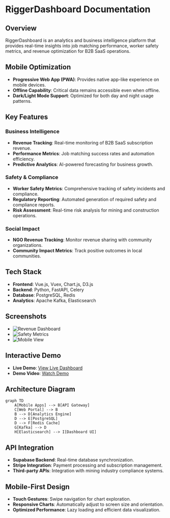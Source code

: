 # RiggerDashboard Documentation

## Overview
RiggerDashboard is an analytics and business intelligence platform that provides real-time insights into job matching performance, worker safety metrics, and revenue optimization for B2B SaaS operations.

## Mobile Optimization
- **Progressive Web App (PWA)**: Provides native app-like experience on mobile devices.
- **Offline Capability**: Critical data remains accessible even when offline.
- **Dark/Light Mode Support**: Optimized for both day and night usage patterns.

## Key Features
### Business Intelligence
- **Revenue Tracking**: Real-time monitoring of B2B SaaS subscription revenue.
- **Performance Metrics**: Job matching success rates and automation efficiency.
- **Predictive Analytics**: AI-powered forecasting for business growth.

### Safety & Compliance
- **Worker Safety Metrics**: Comprehensive tracking of safety incidents and compliance.
- **Regulatory Reporting**: Automated generation of required safety and compliance reports.
- **Risk Assessment**: Real-time risk analysis for mining and construction operations.

### Social Impact
- **NGO Revenue Tracking**: Monitor revenue sharing with community organizations.
- **Community Impact Metrics**: Track positive outcomes in local communities.

## Tech Stack
- **Frontend**: Vue.js, Vuex, Chart.js, D3.js
- **Backend**: Python, FastAPI, Celery
- **Database**: PostgreSQL, Redis
- **Analytics**: Apache Kafka, Elasticsearch

## Screenshots
- ![Revenue Dashboard](./images/revenue-dashboard.png)
- ![Safety Metrics](./images/safety-metrics.png)
- ![Mobile View](./images/mobile-responsive.png)

## Interactive Demo
- **Live Demo**: [View Live Dashboard](https://demo.riggerdashboard.com)
- **Demo Video**: [Watch Demo](./demo/dashboard-walkthrough.mp4)

## Architecture Diagram

```mermaid
graph TD
    A[Mobile Apps] --> B[API Gateway]
    C[Web Portal] --> B
    B --> D[Analytics Engine]
    D --> E[PostgreSQL]
    D --> F[Redis Cache]
    G[Kafka] --> D
    H[Elasticsearch] --> I[Dashboard UI]
```

## API Integration
- **Supabase Backend**: Real-time database synchronization.
- **Stripe Integration**: Payment processing and subscription management.
- **Third-party APIs**: Integration with mining industry compliance systems.

## Mobile-First Design
- **Touch Gestures**: Swipe navigation for chart exploration.
- **Responsive Charts**: Automatically adjust to screen size and orientation.
- **Optimized Performance**: Lazy loading and efficient data visualization.
